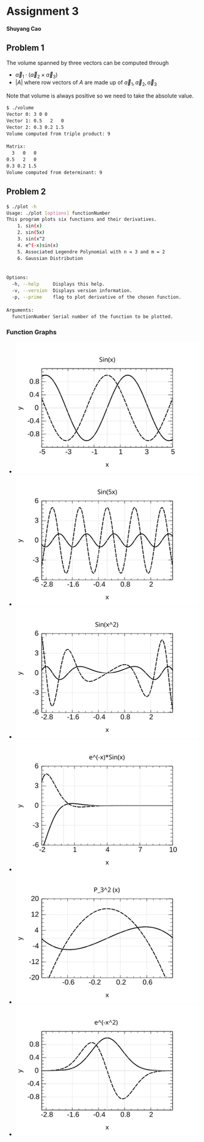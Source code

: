 # Assignment 3

#### Shuyang Cao

## Problem 1

The volume spanned by three vectors can be computed through

* $\vec{a}_1 \cdot (\vec{a}_2 \times \vec{a}_3)$
* $|A|$ where row vectors of $A$ are made up of $\vec{a}_1, \vec{a}_2, \vec{a}_3$

Note that volume is always positive so we need to take the absolute value.

```bash
$ ./volume 
Vector 0: 3 0 0
Vector 1: 0.5   2   0
Vector 2: 0.3 0.2 1.5
Volume computed from triple product: 9

Matrix: 
  3   0   0
0.5   2   0
0.3 0.2 1.5
Volume computed from determinant: 9
```

## Problem 2

```bash
$ ./plot -h
Usage: ./plot [options] functionNumber
This program plots six functions and their derivatives.
	1. sin(x)
	2. sin(5x)
	3. sin(x^2
	4. e^(-x)sin(x)
	5. Associated Legendre Polynomial with n = 3 and m = 2
	6. Gaussian Distribution


Options:
  -h, --help     Displays this help.
  -v, --version  Displays version information.
  -p, --prime    flag to plot derivative of the chosen function.

Arguments:
  functionNumber Serial number of the function to be plotted.
```

### Function Graphs

* ![Sin(x)](CH3/EX3/1.svg)
* ![Sin(5x)](CH3/EX3/2.svg)
* ![Sin(x^2)](CH3/EX3/3.svg)
* ![e^(-x)*Sin(x)](CH3/EX3/4.svg)
* ![P_3^2 (x)](CH3/EX3/5.svg)
* ![e^(-x^2)](CH3/EX3/6.svg)